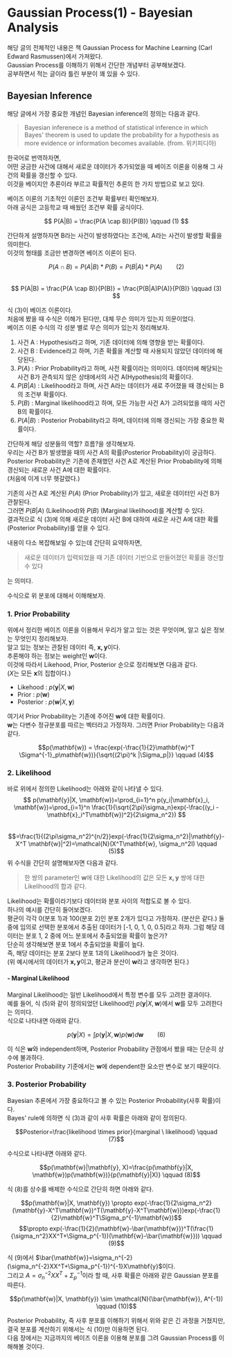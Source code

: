 Gaussian Process(1) - Bayesian Analysis
=============

해당 글의 전체적인 내용은 책 Gaussian Process for Machine Learning (Carl Edward Rasmussen)에서 가져왔다.  
Gaussian Process를 이해하기 위해서 간단한 개념부터 공부해보겠다.  
공부하면서 적는 글이라 틀린 부분이 꽤 있을 수 있다. 


## Bayesian Inference

해당 글에서 가장 중요한 개념인 Bayesian inference의 정의는 다음과 같다.  
> Bayesian inferenece is a method of statistical inference in which Bayes' theorem is used to update the probability for a hypothesis as more evidence or information becomes available. (from. 위키피디아)  


한국어로 번역하자면,  
어떤 궁금한 사건에 대해서 새로운 데이터가 추가되었을 때 베이즈 이론을 이용해 그 사건의 확률을 갱신할 수 있다.  
이것을 베이지안 추론이라 부르고 확률적인 추론의 한 가지 방법으로 보고 있다.   
   
베이즈 이론의 기초적인 이론인 조건부 확률부터 확인해보자.  
아래 공식은 고등학교 때 배웠던 조건부 확률 공식이다.

$$ P(A|B) = \frac{P(A \cap B)}{P(B)} \qquad (1) $$  

간단하게 설명하자면 B라는 사건이 발생하였다는 조건에, A라는 사건이 발생할 확률을 의미한다.  
이것의 형태를 조금만 변경하면 베이즈 이론이 된다.  

$$ P(A \cap B) = P(A|B)*P(B) = P(B|A)*P(A) \qquad (2) $$  
$$ P(A|B) = \frac{P(A \cap B)}{P(B)} = \frac{P(B|A)P(A)}{P(B)} \qquad (3) $$

식 (3)이 베이즈 이론이다.  
처음에 봤을 때 수식은 이해가 된다만, 대체 무슨 의미가 있는지 의문이었다.  
베이즈 이론 수식의 각 성분 별로 무슨 의미가 있는지 정리해보자.  

1. 사건 A : Hypothesis라고 하며, 기존 데이터에 의해 영향을 받는 확률이다.
2. 사건 B : Evidence라고 하며, 기존 확률을 계산할 때 사용되지 않았던 데이터에 해당된다.
3. $P(A)$ : Prior Probability라고 하며, 사전 확률이라는 의미이다. 데이터에 해당되는 사건 B가 관측되지 않은 상태에서의 사건 A(Hypothesis)의 확률이다.
4. $P(B|A)$ : Likelihood라고 하며, 사건 A라는 데이터가 새로 주어졌을 때 갱신되는 B의 조건부 확률이다.
5. $P(B)$ : Marginal likelihood라고 하며, 모든 가능한 사건 A가 고려되었을 때의 사건 B의 확률이다.
6. $P(A|B)$ : Posterior Probability라고 하며, 데이터에 의해 갱신되는 가장 중요한 확률이다.

간단하게 해당 성분들의 역할? 흐름?을 생각해보자.  
우리는 사건 B가 발생했을 때의 사건 A의 확률(Posterior Probability)이 궁금하다.  
Posterior Probability은 기존에 존재했던 사건 A로 계산된 Prior Probability에 의해 갱신되는 새로운 사건 A에 대한 확률이다.  
(처음에 이게 너무 헷갈렸다.)  

기존의 사건 A로 계산된 $P(A)$ (Prior Probability)가 있고, 새로운 데이터인 사건 B가 관찰된다.  
그러면 $P(B|A)$ (Likelihood)와 $P(B)$ (Marginal likelihood)를 계산할 수 있다.  
결과적으로 식 (3)에 의해 새로운 데이터 사건 B에 대하여 새로운 사건 A에 대한 확률(Posterior Probability)를 얻을 수 있다.  

내용이 다소 복잡해보일 수 있는데 간단히 요약하자면,   

>새로운 데이터가 입력되었을 때 기존 데이터 기반으로 만들어졌던 확률을 갱신할 수 있다

는 의미다.  

수식으로 위 분포에 대해서 이해해보자.

   
### 1. Prior Probability

위에서 정리한 베이즈 이론을 이용해서 우리가 알고 있는 것은 무엇이며, 알고 싶은 정보는 무엇인지 정리해보자.  
알고 있는 정보는 관찰된 데이터 즉, $\mathbf{x, y}$이다.  
추론해야 하는 정보는 weight인 $\mathbf{w}$이다.  
이것에 따라서 Likehood, Prior, Posterior 순으로 정리해보면 다음과 같다.  
($X$는 모든 $\mathbf{x}$의 집합이다.)

* Likehood : $p(\mathbf{y}|X, \mathbf{w})$
* Prior : $p(\mathbf{w})$
* Posterior : $p(\mathbf{w}|X, \mathbf{y})$

여기서 Prior Probability는 기존에 주어진 $\mathbf{w}$에 대한 확률이다.  
$\mathbf{w}$는 다변수 정규분포를 따르는 벡터라고 가정하자.
그러면 Prior Probability는 다음과 같다.

$$p(\mathbf{w}) = \frac{exp(-\frac{1}{2}\mathbf{w}^T \Sigma^{-1}_p\mathbf{w})}{\sqrt{(2\pi)^k |\Sigma_p|}} \qquad (4)$$

### 2. Likelihood
바로 위에서 정의한 Likelihood는 아래와 같이 나타낼 수 있다.   
$$ p(\mathbf{y}|X, \mathbf{w})=\prod_{i=1}^n p(y_i|\mathbf{x}_i, \mathbf{w})=\prod_{i=1}^n \frac{1}{\sqrt{2\pi}\sigma_n}exp(-\frac{(y_i - \mathbf{x}_i^T\mathbf{w})^2}{2\sigma_n^2}) $$   
$$=\frac{1}{(2\pi\sigma_n^2)^{n/2}}exp(-\frac{1}{2\sigma_n^2}|\mathbf{y}-X^T \mathbf{w}|^2)=\mathcal{N}(X^T\mathbf{w}, \sigma_n^2I) \qquad (5)$$
위 수식을 간단히 설명해보자면 다음과 같다.  

>한 쌍의 parameter인 $\mathbf{w}$에 대한 Likelihood의 값은 모든 $\mathbf{x, y}$ 쌍에 대한 Likelihood의 합과 같다.

Likelihood는 확률이라기보다 데이터와 분포 사이의 적합도로 볼 수 있다.  
하나의 예시를 간단히 들어보겠다.  
평균이 각각 0(분포 1)과 100(분포 2)인 분포 2개가 있다고 가정하자. (분산은 같다.)
둘 중에 임의로 선택한 분포에서 추출된 데이터가 [-1, 0, 1, 0, 0.5]라고 하자.
그럼 해당 데이터는 분포 1, 2 중에 어느 분포에서 추출되었을 확률이 높은가?  
단순히 생각해보면 분포 1에서 추출되었을 확률이 높다.  
즉, 해당 데이터는 분포 2보다 분포 1과의 Likelihood가 높은 것이다.  
(위 예시에서의 데이터가 $\mathbf{x, y}$이고, 평균과 분산이 $\mathbf{w}$라고 생각하면 된다.)  

#### - Marginal Likelihood
Marginal Likelihood는 일반 Likelihood에서 특정 변수를 모두 고려한 결과이다.  
예를 들어, 식 (5)와 같이 정의되었던 Likelihood인 $p(\mathbf{y}|X, \mathbf{w})$에서 $\mathbf{w}$를 모두 고려한다는 의미다.  
식으로 나타내면 아래와 같다.  

$$p(\mathbf{y}|X)=\int{p(\mathbf{y}|X, \mathbf{w})p(\mathbf{w})d\mathbf{w}} \qquad (6)$$

이 식은 $\mathbf{w}$와 independent하며, Posterior Probability 관점에서 봤을 때는 단순히 상수에 불과하다.  
Posterior Probability 기준에서는 $\mathbf{w}$에 dependent한 요소만 변수로 보기 때문이다.

### 3. Posterior Probability
Bayesian 추론에서 가장 중요하다고 볼 수 있는 Posterior Probability(사후 확률)이다.  
Bayes' rule에 의하면 식 (3)과 같이 사후 확률은 아래와 같이 정의된다.

$$Posterior=\frac{likelihood \times prior}{marginal \ likelihood} \qquad (7)$$

수식으로 나타내면 아래와 같다.  

$$p(\mathbf{w}|\mathbf{y}, X)=\frac{p(\mathbf{y}|X, \mathbf{w})p(\mathbf{w})}{p(\mathbf{y}|X)} \qquad (8)$$

식 (8)를 상수를 배제한 수식으로 간단히 하면 아래와 같다.  

$$p(\mathbf{w}|X, \mathbf{y}) \propto exp(-\frac{1}{2\sigma_n^2}(\mathbf{y}-X^T\mathbf{w})^T(\mathbf{y}-X^T\mathbf{w}))exp(-\frac{1}{2}\mathbf{w}^T\Sigma_p^{-1}\mathbf{w})$$
$$\propto exp(-\frac{1}{2}(\mathbf{w}-\bar{\mathbf{w}})^T(\frac{1}{\sigma_n^2}XX^T+\Sigma_p^{-1})(\mathbf{w}-\bar{\mathbf{w}})) \qquad (9)$$

식 (9)에서 $\bar{\mathbf{w}}=\sigma_n^{-2}(\sigma_n^{-2}XX^T+\Sigma_p^{-1})^{-1}X\mathbf{y}$이다.  
그리고 $A=\sigma_n^{-2}XX^T+\Sigma_p^{-1}$이라 할 때, 사후 확률은 아래와 같은 Gaussian 분포를 따른다.  

$$p(\mathbf{w}|X, \mathbf{y}) \sim \mathcal{N}(\bar{\mathbf{w}}, A^{-1}) \qquad (10)$$

Posterior Probability, 즉 사후 분포를 이해하기 위해서 위와 같은 긴 과정을 거쳤지만,  
결국 분포를 계산하기 위해서는 식 (10)만 이용하면 된다.  
다음 장에서는 지금까지의 베이즈 이론을 이용해 분포를 그려 Gaussian Process를 이해해볼 것이다.
